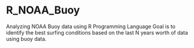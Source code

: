 # R_NOAA_Buoy
Analyzing NOAA Buoy data using R Programming Language 
Goal is to identify the best surfing conditions based on the last N years worth of data using buoy data.
